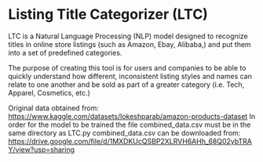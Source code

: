 # Listing Title Categorizer (LTC)
LTC is a Natural Language Processing (NLP) model designed to recognize titles in online store listings (such as Amazon, Ebay, Alibaba,) and put them into a set of predefined categories.

The purpose of creating this tool is for users and companies to be able to quickly understand how different, inconsistent listing styles and names can relate to one another and be sold as part of a greater category (i.e. Tech, Apparel, Cosmetics, etc.)

Original data obtained from: https://www.kaggle.com/datasets/lokeshparab/amazon-products-dataset
In order for the model to be trained the file combined_data.csv must be in the same directory as LTC.py
combined_data.csv can be downloaded from: https://drive.google.com/file/d/1MXDKUcQSBP2XLRVH6AHh_68Q02ybTRAY/view?usp=sharing
